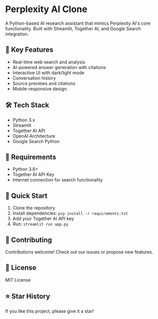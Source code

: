 # Perplexity AI Clone

A Python-based AI research assistant that mimics Perplexity AI's core functionality. Built with Streamlit, Together AI, and Google Search integration.

## 🚀 Key Features
- Real-time web search and analysis
- AI-powered answer generation with citations
- Interactive UI with dark/light mode
- Conversation history
- Source previews and citations
- Mobile-responsive design

## 🛠️ Tech Stack
- Python 3.x
- Streamlit
- Together AI API
- OpenAI Architecture
- Google Search Python

## 📝 Requirements
- Python 3.8+
- Together AI API Key
- Internet connection for search functionality

## 🚀 Quick Start
1. Clone the repository
2. Install dependencies: `pip install -r requirements.txt`
3. Add your Together AI API key
4. Run: `streamlit run app.py`

## 🤝 Contributing
Contributions welcome! Check out our issues or propose new features.

## 📄 License
MIT License

## ⭐ Star History
If you like this project, please give it a star!
